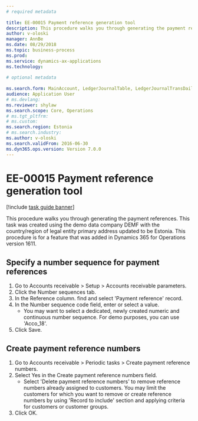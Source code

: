 ```yaml
--- 
# required metadata 
 
title: EE-00015 Payment reference generation tool
description: This procedure walks you through generating the payment references. 
author: v-oloski
manager: AnnBe 
ms.date: 08/29/2018
ms.topic: business-process 
ms.prod:  
ms.service: dynamics-ax-applications 
ms.technology:  
 
# optional metadata 
 
ms.search.form: MainAccount, LedgerJournalTable, LedgerJournalTransDaily   
audience: Application User 
# ms.devlang:  
ms.reviewer: shylaw
ms.search.scope: Core, Operations 
# ms.tgt_pltfrm:  
# ms.custom:  
ms.search.region: Estonia
# ms.search.industry: 
ms.author: v-oloski
ms.search.validFrom: 2016-06-30 
ms.dyn365.ops.version: Version 7.0.0 
---
```

# EE-00015 Payment reference generation tool

[!include [task guide banner](../../includes/task-guide-banner.md)]

This procedure walks you through generating the payment references. This task was created using the demo data company DEMF with the country/region of legal entity primary address updated to be Estonia. This procedure is for a feature that was added in Dynamics 365 for Operations version 1611.


## Specify a number sequence for payment references
1. Go to Accounts receivable > Setup > Accounts receivable parameters.
2. Click the Number sequences tab.
3. In the Reference column. find and select 'Payment reference' record.
4. In the Number sequence code field, enter or select a value.
    * You may want to select a dedicated, newly created numeric and continuous number sequence. For demo purposes, you can use  'Acco_18'.  
5. Click Save.

## Create payment reference numbers
1. Go to Accounts receivable > Periodic tasks > Create payment reference numbers.
2. Select Yes in the Create payment reference numbers field.
    * Select 'Delete payment reference numbers' to remove reference numbers already assigned to customers. You may limit the customers for which you want to remove or create reference numbers by using 'Record to include' section and applying criteria for customers or customer groups.  
3. Click OK.

